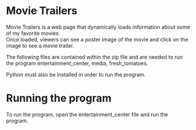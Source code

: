 # Movie Trailers 

Movie Trailers is a web page that dynamically loads information about some of my favorite movies.  
Once loaded, viewers can see a poster image of the movie and click on the image to see a movie trailer.


The following files are contained within the zip file and are needed to run the program
entertainment_center, media, fresh_tomatoes.


Python must also be installed in order to run the program.


# Running the program

To run the program, open the entertainment_center file and run the program.
